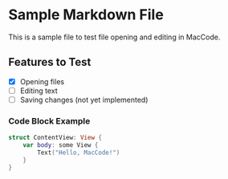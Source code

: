 # Sample Markdown File

This is a sample file to test file opening and editing in MacCode.

## Features to Test

*   [x] Opening files
*   [ ] Editing text
*   [ ] Saving changes (not yet implemented)

### Code Block Example
```swift
struct ContentView: View {
    var body: some View {
        Text("Hello, MacCode!")
    }
}
``` 